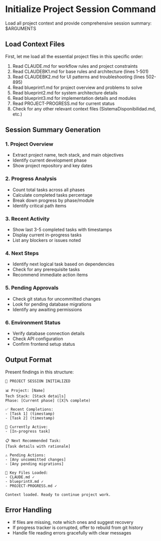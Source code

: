 # Initialize Project Session Command

Load all project context and provide comprehensive session summary: $ARGUMENTS

## Load Context Files
First, let me load all the essential project files in this specific order:

1. Read CLAUDE.md for workflow rules and project constraints
2. Read CLAUDEBK1.md for base rules and architecture (lines 1-501)
3. Read CLAUDEBK2.md for UI patterns and troubleshooting (lines 502-895)
4. Read blueprint1.md for project overview and problems to solve
5. Read blueprint2.md for system architecture details
6. Read blueprint3.md for implementation details and modules
7. Read PROJECT-PROGRESS.md for current status
8. Check for any other relevant context files (SistemaDisponibilidad.md, etc.)

## Session Summary Generation

### 1. Project Overview
- Extract project name, tech stack, and main objectives
- Identify current development phase
- Show project repository and key dates

### 2. Progress Analysis
- Count total tasks across all phases
- Calculate completed tasks percentage
- Break down progress by phase/module
- Identify critical path items

### 3. Recent Activity
- Show last 3-5 completed tasks with timestamps
- Display current in-progress tasks
- List any blockers or issues noted

### 4. Next Steps
- Identify next logical task based on dependencies
- Check for any prerequisite tasks
- Recommend immediate action items

### 5. Pending Approvals
- Check git status for uncommitted changes
- Look for pending database migrations
- Identify any awaiting permissions

### 6. Environment Status
- Verify database connection details
- Check API configuration
- Confirm frontend setup status

## Output Format
Present findings in this structure:
```
🚀 PROJECT SESSION INITIALIZED

📊 Project: [Name]
Tech Stack: [Stack details]
Phase: [Current phase] ([X]% complete)

✅ Recent Completions:
- [Task 1] (timestamp)
- [Task 2] (timestamp)

🔄 Currently Active:
- [In-progress task]

📋 Next Recommended Task:
[Task details with rationale]

⚠️ Pending Actions:
- [Any uncommitted changes]
- [Any pending migrations]

🔗 Key Files Loaded:
- CLAUDE.md ✓
- blueprintX.md ✓
- PROJECT-PROGRESS.md ✓

Context loaded. Ready to continue project work.
```

## Error Handling
- If files are missing, note which ones and suggest recovery
- If progress tracker is corrupted, offer to rebuild from git history
- Handle file reading errors gracefully with clear messages